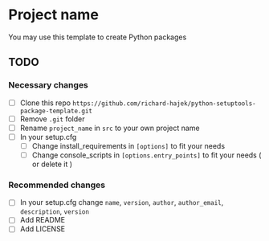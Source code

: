 # Project name

You may use this template to create Python packages

## TODO

### Necessary changes

- [ ] Clone this repo `https://github.com/richard-hajek/python-setuptools-package-template.git`
- [ ] Remove `.git` folder
- [ ] Rename `project_name` in `src` to your own project name
- [ ] In your setup.cfg
  - [ ] Change install_requirements in `[options]` to fit your needs
  - [ ] Change console_scripts in `[options.entry_points]` to fit your needs ( or delete it )
  
### Recommended changes

- [ ] In your setup.cfg change `name`, `version`, `author`, `author_email`, `description`, `version`
- [ ] Add README
- [ ] Add LICENSE
